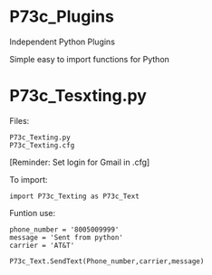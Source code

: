 # P73c_Plugins
Independent Python Plugins


Simple easy to import functions for Python

# P73c_Tesxting.py


Files:  

	P73c_Texting.py
	P73c_Texting.cfg

[Reminder: Set login for Gmail in .cfg]

To import:

	import P73c_Texting as P73c_Text
Funtion use:

	phone_number = '8005009999'
	message = 'Sent from python'
	carrier = 'AT&T' 
	
	P73c_Text.SendText(Phone_number,carrier,message)
